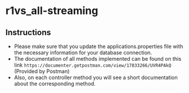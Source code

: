 # r1vs_all-streaming

## Instructions
- Please make sure that you update the applications.properties file with the necessary information for your database connection.
- The documentation of all methods implemented can be found on this link ``` https://documenter.getpostman.com/view/17833266/UVR4PAkQ ``` (Provided by Postman)
- Also, on each controller method you will see a short documentation about the corresponding method.
